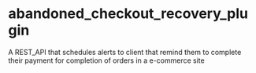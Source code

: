 # abandoned_checkout_recovery_plugin
A REST_API that schedules alerts to client that remind them to complete their payment for completion of orders in a e-commerce site
